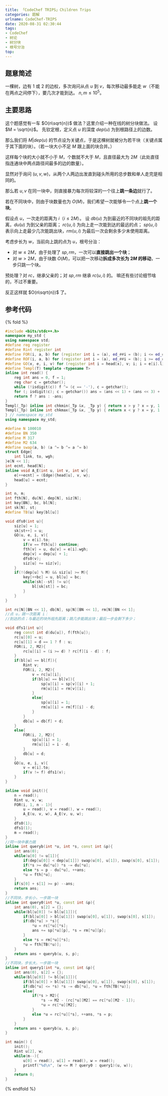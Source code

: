 ```yaml
---
title: 「CodeChef TRIPS」Children Trips
categories: 题解
urlname: CodeChef-TRIPS
date: 2020-08-31 02:30:44
tags:
- CodeChef
- 树论
- 树分块
- 根号分治
top:
---
```


## 题意简述

一棵树，边有 $1$ 或 $2$ 的边权，多次询问从点 $u$ 到 $v$，每次移动最多能走 $w$（不能在两点之间停下），要几次才能到达。
$n, m\le 10^5$。

<!-- more -->

## 主要思路

这个题感觉有一车 $O(n\sqrt{n})$ 做法？这里介绍一种在线的树分块做法。
设 $M = \sqrt{n}$。
先钦定根，定义点 $u$ 的深度 $dep(u)$ 为到根路径上的边数。

那么我们将 $M | dep(u)$ 的节点设为关键点，于是这棵树就被分为若干块（关键点属于其下面的块）。（若一块大小不足 $M$ 跟上面的块合并。）

这样每个块的大小就不小于 $M$，个数就不大于 $M$，且直径最大为 $2M$（此处直径指连通块中两点路径间最多的边的数量）。

显然对于询问 $(u, v, w)$，从两个人两边出发直到碰头所用的总步数和单人走完是相同的。

那么若 $u, v$ 在同一块中，则直接暴力每次将较深的一个往上**跳一条边**就行了。

若在不同块中，则由于块数量也为 $O(M)$，我们希望一次能够令一个点上**跳一个块**。

假设点 $u$，一次走的距离为 $i$（$i\le 2M$）。
设 $db(u)$ 为到最近的不同块的祖先的距离，$du(u)$ 为到父亲的距离；
$rc(u, i)$ 为向上走一次能到达的最远的点；
$sp(u, i)$ 表示向上走最少几次能跳出块，$rm(u, i)$ 为最后一次会剩余多少未使用距离。

考虑步长为 $w$，当前向上跳的点为 $u$，根号分治：
- 对 $w\le 2M$，由于处理了 $sp, rm$，一次可以**直接跳出一个块**；
- 对 $w > 2M$，由于块数 $O(M)$，可以把一次移动**拆成多次长为 $2M$ 的移动**，一步只跳一个块。

预处理？对 $rc$，继承父亲的；对 $sp, rm$ 继承 $rc(u, i)$ 的。
嘛还有些讨论细节啥的，不过不重要。

反正这样就 $O(n\sqrt{n})$ 了。

## 参考代码

{% fold %}
```cpp
#include <bits/stdc++.h>
namespace my_std {
using namespace std;
#define reg register
#define Rint register int
#define FOR(i, a, b) for (register int i = (a), ed_##i = (b); i <= ed_##i; ++i)
#define ROF(i, a, b) for (register int i = (a), ed_##i = (b); i >= ed_##i; --i)
#define GO(x, e, i, v) for (register int i = head[x], v; i; i = e[i].link)
#define Templ(T) template <typename T>
inline int read() {
    reg int ans = 0, f = 1;
    reg char c = getchar();
    while (!isdigit(c)) f ^= (c == '-'), c = getchar();
    for (; isdigit(c); c = getchar()) ans = (ans << 1) + (ans << 3) + (c ^ 48);
    return f ? ans : -ans;
}
Templ(_Tp) inline int chkmin(_Tp &x, _Tp y) { return x > y ? x = y, 1 : 0; }
Templ(_Tp) inline int chkmax(_Tp &x, _Tp y) { return x < y ? x = y, 1 : 0; }
} // namespace my_std
using namespace my_std;

#define N 100010
#define BN 350
#define M 317
#define M2 634
#define swap(a, b) (a ^= b ^= a ^= b)
struct Edge{
    int link, to, wgh;
}e[N << 1];
int ecnt, head[N];
inline void A_E(int u, int v, int w){
    e[++ecnt] = (Edge){head[u], v, w};
    head[u] = ecnt;
}

int n, m;
int fth[N], du[N], dep[N], siz[N];
int key[BN], bc, bl[N];
int sk[N], st;
#define TB(u) key[bl[u]]

void dfs0(int u){
    siz[u] = 1;
    sk[st++] = u;
    GO(u, e, i, v){
        v = e[i].to;
        if(v == fth[u]) continue;
        fth[v] = u, du[v] = e[i].wgh;
        dep[v] = dep[u] + 1;
        dfs0(v);
        siz[u] += siz[v];
    }
    if(!(dep[u] % M) && siz[u] >= M){
        key[++bc] = u, bl[u] = bc;
        while(sk[--st] != u){
            bl[sk[st]] = bc;
        }
    }
}

int rc[N][BN << 1], db[N], sp[N][BN << 1], rm[N][BN << 1];
//点 u，跳一次距离 i：
//到达的点；与最近的块外祖先距离；跳几步能跳出块；最后一步会剩下多少；

void dfs1(int u){
    reg const int d(du[u]), f(fth[u]);
    rc[u][0] = u;
    rc[u][1] = d == 1 ? f : u;
    FOR(i, 2, M2){
        rc[u][i] = (i >= d) ? rc[f][i - d] : f;
    }
    if(bl[u] == bl[f]){
        Rint v;
        FOR(i, 2, M2){
            v = rc[u][i];
            if(bl[u] == bl[v]){
                sp[u][i] = sp[v][i] + 1;
                rm[u][i] = rm[v][i];
            }
            else{
                sp[u][i] = 1;
                rm[u][i] = rm[f][i] - d;
            }
        }
        db[u] = db[f] + d;
    }
    else{
        FOR(i, 2, M2){
            sp[u][i] = 1;
            rm[u][i] = i - d;
        }
        db[u] = d;
    }
    GO(u, e, i, v){
        v = e[i].to;
        if(v != f) dfs1(v);
    }
}

inline void init(){
    n = read();
    Rint u, v, w;
    FOR(i, 1, n - 1){
        u = read(), v = read(), w = read();
        A_E(u, v, w), A_E(v, u, w);
    }
    dfs0(1);
    dfs1(1);
    m = read();
}
//同一块中暴力跳
inline int queryb(int *u, int *s, const int &p){
    int ans(0);
    while(u[0] != u[1]){
        if(dep[u[0]] < dep[u[1]]) swap(u[0], u[1]), swap(s[0], s[1]);
        if(*s >= du[*u]) *s -= du[*u];
        else *s = p - du[*u], ++ans;
        *u = fth[*u];
    }
    if(s[0] + s[1] >= p) --ans;
    return ans;
}
//不同块，步长小，一步跳一块
inline int query0(int *u, const int &p){
    int ans(0), s[2] = {};
    while(bl[u[0]] != bl[u[1]]){
        if(bl[u[0]] > bl[u[1]]) swap(u[0], u[1]), swap(s[0], s[1]);
        if(db[*u] > *s){
            *u = rc[*u][*s];
            ans += sp[*u][p], *s = rm[*u][p];
        }
        else *s = rm[*u][*s];
        *u = fth[TB(*u)];
    }
    return ans + queryb(u, s, p);
}
//不同块，步长大，一步跳一块
inline int query1(int *u, const int &p){
    int ans(0), s[2] = {};
    while(bl[u[0]] != bl[u[1]]){
        if(bl[u[0]] > bl[u[1]]) swap(u[0], u[1]), swap(s[0], s[1]);
        if(db[*u] <= *s) *s -= db[*u], *u = fth[TB(*u)];
        else{
            if(*s > M2){
                *s -= M2 - (rc[*u][M2] == rc[*u][M2 - 1]);
                *u = rc[*u][M2];
            }
            else *u = rc[*u][*s], ++ans, *s = p;
        }
    }
    return ans + queryb(u, s, p);
}

int main() {
    init();
    Rint u[2], w;
    while(m--){
        u[0] = read(), u[1] = read(), w = read();
        printf("%d\n", (w <= M ? query0 : query1)(u, w));
    }
    return 0;
}
```
{% endfold %}